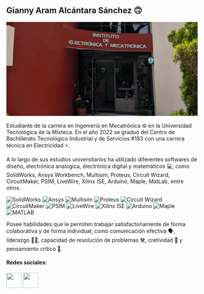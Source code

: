 ## Gianny Aram Alcántara Sánchez  :upside_down_face:

<p align="center">
  <img src="IEM.jpg" width="1000"/>
</p>

Estudiante de la carrera en Ingeniería en Mecatrónica ⚙️ en la Universidad Tecnológica de la Mixteca. En el año 2022 se graduó del Centro de Bachillerato Tecnológico Industrial y de Servicios #183 con una carrera técnica en Electricidad ⚡.

A lo largo de sus estudios universitarios ha utilizado diferentes softwares de diseño, electrónica analógica, electrónica digital y matemáticos 💻; como SolidWorks, Ansys Workbench,  Multisim, Proteus, Circuit Wizard, CircuitMaker, PSIM, LiveWire, Xilinx ISE, Arduino, Maple, MatLab, entre otros.

![SolidWorks](https://img.shields.io/badge/SolidWorks-FF0000?style=for-the-badge&logo=dassaultsystemes&logoColor=white)
![Ansys](https://img.shields.io/badge/Ansys-FFB71B?style=for-the-badge&logo=ansys&logoColor=black)
![Multisim](https://img.shields.io/badge/Multisim-00427E?style=for-the-badge&logo=ni&logoColor=white)
![Proteus](https://img.shields.io/badge/Proteus-009688?style=for-the-badge&logo=proteus&logoColor=white)
![Circuit Wizard](https://img.shields.io/badge/Circuit%20Wizard-2E7D32?style=for-the-badge&logo=electron&logoColor=white)
![CircuitMaker](https://img.shields.io/badge/CircuitMaker-007ACC?style=for-the-badge&logo=altiumdesigner&logoColor=white)
![PSIM](https://img.shields.io/badge/PSIM-0A9396?style=for-the-badge&logo=simulink&logoColor=white)
![LiveWire](https://img.shields.io/badge/LiveWire-5E35B1?style=for-the-badge&logo=appveyor&logoColor=white)
![Xilinx ISE](https://img.shields.io/badge/Xilinx%20ISE-CC0033?style=for-the-badge&logo=xilinx&logoColor=white)
![Arduino](https://img.shields.io/badge/Arduino-00979D?style=for-the-badge&logo=arduino&logoColor=white)
![Maple](https://img.shields.io/badge/Maple-D32F2F?style=for-the-badge&logo=mapbox&logoColor=white)
![MATLAB](https://img.shields.io/badge/MATLAB-FF8000?style=for-the-badge&logo=mathworks&logoColor=white)


Posee habilidades que le permiten trabajar satisfactoriamente de forma colaborativa y de forma individual; como comunicación efectiva 🗣️, liderazgo 👨‍⚖️, capacidad de resolución de problemas 🛠️, cretividad 🎨 y pensamiento crítico 🧠.

#### **Redes sociales**:

[<img src="https://cdn-icons-png.flaticon.com/512/174/174855.png" width="40" height="40">](https://www.instagram.com/gianny_alcantara/)
[<img src="https://cdn-icons-png.flaticon.com/512/733/733547.png" width="40" height="40">](https://www.facebook.com/gianny.alcantara.04/)
